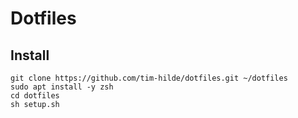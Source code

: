 # Dotfiles
## Install
```
git clone https://github.com/tim-hilde/dotfiles.git ~/dotfiles
sudo apt install -y zsh
cd dotfiles
sh setup.sh
```
